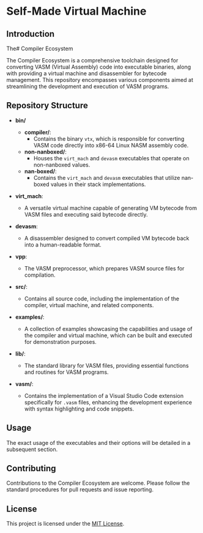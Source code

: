 # Self-Made Virtual Machine

## Introduction

The# Compiler Ecosystem

The Compiler Ecosystem is a comprehensive toolchain designed for converting VASM (Virtual Assembly) code into executable binaries, along with providing a virtual machine and disassembler for bytecode management. This repository encompasses various components aimed at streamlining the development and execution of VASM programs.

## Repository Structure

- **bin/**
  - **compiler/**: 
    - Contains the binary `vtx`, which is responsible for converting VASM code directly into x86-64 Linux NASM assembly code.
  - **non-nanboxed/**: 
    - Houses the `virt_mach` and `devasm` executables that operate on non-nanboxed values.
  - **nan-boxed/**: 
    - Contains the `virt_mach` and `devasm` executables that utilize nan-boxed values in their stack implementations.

- **virt_mach**: 
  - A versatile virtual machine capable of generating VM bytecode from VASM files and executing said bytecode directly.

- **devasm**: 
  - A disassembler designed to convert compiled VM bytecode back into a human-readable format.

- **vpp**: 
  - The VASM preprocessor, which prepares VASM source files for compilation.

- **src/**: 
  - Contains all source code, including the implementation of the compiler, virtual machine, and related components.

- **examples/**: 
  - A collection of examples showcasing the capabilities and usage of the compiler and virtual machine, which can be built and executed for demonstration purposes.

- **lib/**: 
  - The standard library for VASM files, providing essential functions and routines for VASM programs.

- **vasm/**: 
  - Contains the implementation of a Visual Studio Code extension specifically for `.vasm` files, enhancing the development experience with syntax highlighting and code snippets.

## Usage

The exact usage of the executables and their options will be detailed in a subsequent section. 

## Contributing

Contributions to the Compiler Ecosystem are welcome. Please follow the standard procedures for pull requests and issue reporting.

## License

This project is licensed under the [MIT License](LICENSE).

